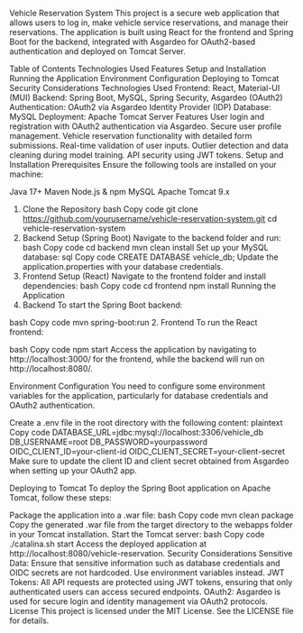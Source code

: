 Vehicle Reservation System
This project is a secure web application that allows users to log in, make vehicle service reservations, and manage their reservations. The application is built using React for the frontend and Spring Boot for the backend, integrated with Asgardeo for OAuth2-based authentication and deployed on Tomcat Server.

Table of Contents
Technologies Used
Features
Setup and Installation
Running the Application
Environment Configuration
Deploying to Tomcat
Security Considerations
Technologies Used
Frontend: React, Material-UI (MUI)
Backend: Spring Boot, MySQL, Spring Security, Asgardeo (OAuth2)
Authentication: OAuth2 via Asgardeo Identity Provider (IDP)
Database: MySQL
Deployment: Apache Tomcat Server
Features
User login and registration with OAuth2 authentication via Asgardeo.
Secure user profile management.
Vehicle reservation functionality with detailed form submissions.
Real-time validation of user inputs.
Outlier detection and data cleaning during model training.
API security using JWT tokens.
Setup and Installation
Prerequisites
Ensure the following tools are installed on your machine:

Java 17+
Maven
Node.js & npm
MySQL
Apache Tomcat 9.x
1. Clone the Repository
bash
Copy code
git clone https://github.com/yourusername/vehicle-reservation-system.git
cd vehicle-reservation-system
2. Backend Setup (Spring Boot)
Navigate to the backend folder and run:
bash
Copy code
cd backend
mvn clean install
Set up your MySQL database:
sql
Copy code
CREATE DATABASE vehicle_db;
Update the application.properties with your database credentials.
3. Frontend Setup (React)
Navigate to the frontend folder and install dependencies:
bash
Copy code
cd frontend
npm install
Running the Application
1. Backend
To start the Spring Boot backend:

bash
Copy code
mvn spring-boot:run
2. Frontend
To run the React frontend:

bash
Copy code
npm start
Access the application by navigating to http://localhost:3000/ for the frontend, while the backend will run on http://localhost:8080/.

Environment Configuration
You need to configure some environment variables for the application, particularly for database credentials and OAuth2 authentication.

Create a .env file in the root directory with the following content:
plaintext
Copy code
DATABASE_URL=jdbc:mysql://localhost:3306/vehicle_db
DB_USERNAME=root
DB_PASSWORD=yourpassword
OIDC_CLIENT_ID=your-client-id
OIDC_CLIENT_SECRET=your-client-secret
Make sure to update the client ID and client secret obtained from Asgardeo when setting up your OAuth2 app.

Deploying to Tomcat
To deploy the Spring Boot application on Apache Tomcat, follow these steps:

Package the application into a .war file:
bash
Copy code
mvn clean package
Copy the generated .war file from the target directory to the webapps folder in your Tomcat installation.
Start the Tomcat server:
bash
Copy code
./catalina.sh start
Access the deployed application at http://localhost:8080/vehicle-reservation.
Security Considerations
Sensitive Data: Ensure that sensitive information such as database credentials and OIDC secrets are not hardcoded. Use environment variables instead.
JWT Tokens: All API requests are protected using JWT tokens, ensuring that only authenticated users can access secured endpoints.
OAuth2: Asgardeo is used for secure login and identity management via OAuth2 protocols.
License
This project is licensed under the MIT License. See the LICENSE file for details.

